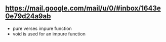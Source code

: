## https://mail.google.com/mail/u/0/#inbox/1643e0e79d24a9ab

* pure verses impure function
* void is used for an impure function